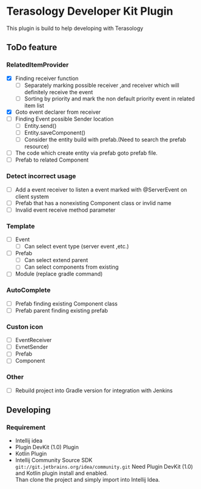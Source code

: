 Terasology Developer Kit Plugin
==
This plugin is build to help developing with Terasology


## ToDo feature
### RelatedItemProvider
- [x] Finding receiver function  
    - [ ] Separately marking possible receiver ,and receiver which will definitely receive the event   
    - [ ] Sorting by priority and mark the non default priority event in related item list
- [x] Goto event declarer from receiver
- [ ] Finding Event possible Sender location  
    - [ ] Entity.send()  
    - [ ] Entity.saveComponent()  
    - [ ] Consider the entity build with prefab.(Need to search the prefab resource)  
- [ ] The code which create entity via prefab goto prefab file.
- [ ] Prefab to related Component
### Detect incorrect usage 
- [ ] Add a event receiver to listen a event marked with @ServerEvent on client system
- [ ] Prefab that has a nonexisting Component class or invlid name
- [ ] Invalid event receive method parameter
### Template
- [ ] Event
    - [ ] Can select event type (server event ,etc.)
- [ ] Prefab
    - [ ] Can select extend parent
    - [ ] Can select components from existing
- [ ] Module (replace gradle command)
### AutoComplete
- [ ] Prefab finding existing Component class
- [ ] Prefab parent finding existing prefab

### Custon icon
- [ ] EventReceiver
- [ ] EvnetSender
- [ ] Prefab
- [ ] Component
### Other
- [ ] Rebuild project into Gradle version for integration with Jenkins

## Developing
### Requirement
- Intellij idea
- Plugin DevKit (1.0) Plugin
- Kotlin Plugin
- Intellij Community Source SDK `git://git.jetbrains.org/idea/community.git`
Need Plugin DevKit (1.0) and Kotlin plugin install and enabled.  
Than clone the project and simply import into Intellij Idea.
